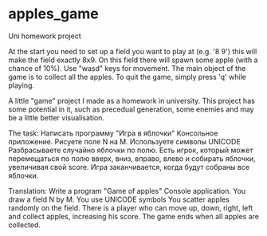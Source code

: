 # apples_game
Uni homework project

At the start you need to set up a field you want to play at (e.g. '8 9') this will make the field exactly 8x9.
On this field there will spawn some apple (with a chance of 10%).
Use "wasd" keys for movement.
The main object of the game is to collect all the apples.
To quit the game, simply press 'q' while playing.

A little "game" project I made as a homework in university.
This project has some potential in it, such as precedual generation, some enemies and may be a little better visualisation.

The task:
Написать программу "Игра в яблочки"
Консольное приложение.
Рисуете поле N на M. Используете символы UNICODE
Разбрасываете случайно яблочки по полю.
Есть игрок, который может перемещаться по полю вверх, вниз, вправо, влево и собирать яблочки, увеличивая свой score.
Игра заканчивается, когда будут собраны все яблочки.

Translation:
Write a program "Game of apples"
Console application.
You draw a field N by M. You use UNICODE symbols
You scatter apples randomly on the field.
There is a player who can move up, down, right, left and collect apples, increasing his score.
The game ends when all apples are collected.